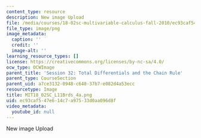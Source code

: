 ```yaml
---
content_type: resource
description: New image Upload
file: /media/courses/18-02sc-multivariable-calculus-fall-2010/ec93caf547e614c7a97533d0aa096d8f_MIT18_02SC_L11Brds_4a.png
file_type: image/png
image_metadata:
  caption: ''
  credit: ''
  image-alt: ''
learning_resource_types: []
license: https://creativecommons.org/licenses/by-nc-sa/4.0/
ocw_type: OCWImage
parent_title: 'Session 32: Total Differentials and the Chain Rule'
parent_type: CourseSection
parent_uid: a7ce3132-0948-c640-37b7-e082d4a53ecc
resourcetype: Image
title: MIT18_02SC_L11Brds_4a.png
uid: ec93caf5-47e6-14c7-a975-33d0aa096d8f
video_metadata:
  youtube_id: null
---
```

New image Upload